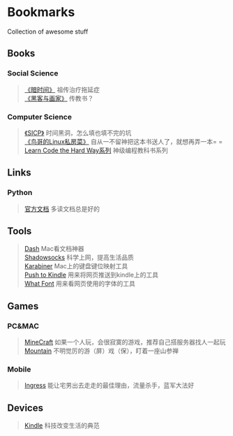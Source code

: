 # Bookmarks
Collection of awesome stuff

## Books
### Social Science
> [《暗时间》](http://book.douban.com/subject/6709809/) 祖传治疗拖延症  
> [《黑客与画家》](http://book.douban.com/subject/6021440/) 传教书？  

### Computer Science
> [《SICP》](http://mitpress.mit.edu/sicp/) 时间黑洞，怎么填也填不完的坑  
> [《鸟哥的Linux私房菜》](http://vbird.dic.ksu.edu.tw/) 自从一不留神把这本书送人了，就想再弄一本= =  
> [Learn Code the Hard Way系列](http://learncodethehardway.org/)  神级编程教科书系列  

## Links
### Python
> [官方文档](https://docs.python.org/) 多读文档总是好的

## Tools
> [Dash](https://itunes.apple.com/us/app/dash-docs-snippets/id458034879?mt=12) Mac看文档神器  
> [Shadowsocks](https://github.com/shadowsocks/shadowsocks) 科学上网，提高生活品质  
> [Karabiner](https://github.com/tekezo/Karabiner) Mac上的键盘键位映射工具  
> [Push to Kindle](http://fivefilters.org/kindle-it/) 用来将网页推送到kindle上的工具  
> [What Font](http://chengyinliu.com/whatfont.html) 用来看网页使用的字体的工具  

## Games
### PC&MAC
> [MineCraft](https://minecraft.net/) 如果一个人玩，会很寂寞的游戏，推荐自己搭服务器找人一起玩  
> [Mountain](http://store.steampowered.com/app/313340/) 不明觉厉的游（屏）戏（保），盯着一座山参禅  

### Mobile
> [Ingress](https://www.ingress.com/) 能让宅男出去走走的最佳理由，流量杀手，蓝军大法好  

## Devices
> [Kindle](http://www.amazon.cn/Kindle%E5%95%86%E5%BA%97/b/ref=topnav_storetab_kinc?ie=UTF8&node=116087071) 科技改变生活的典范  
